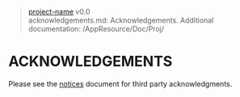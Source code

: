 > [project-name](https://github-account/project-name) v0.0<br>
> acknowledgements.md: Acknowledgements.
> Additional documentation: /AppResource/Doc/Proj/

# ACKNOWLEDGEMENTS

Please see the [notices](url) document for third party acknowledgments.